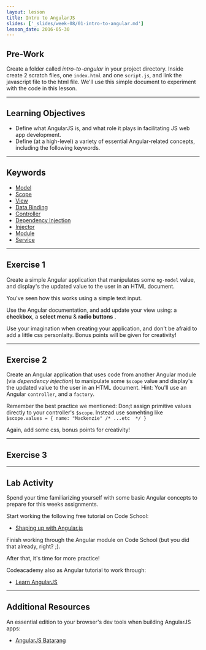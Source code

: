 ```yaml
---
layout: lesson
title: Intro to AngularJS
slides: ['_slides/week-08/01-intro-to-angular.md']
lesson_date: 2016-05-30
---
```


## Pre-Work

Create a folder called *intro-to-angular* in your project directory.
Inside create 2 scratch files, one `index.html` and one `script.js`, and link the javascript file to the html file.
We'll use this simple document to experiment with the code in this lesson.

---

## Learning Objectives

- Define what AngularJS is, and what role it plays in facilitating JS web app development.
- Define (at a high-level) a variety of essential Angular-related concepts, including the following keywords.

---

## Keywords

- [Model](https://docs.angularjs.org/guide/concepts#model)
- [Scope](https://docs.angularjs.org/guide/concepts#scope)
- [View](https://docs.angularjs.org/guide/concepts#view)
- [Data Binding](https://docs.angularjs.org/guide/concepts#databinding)
- [Controller](https://docs.angularjs.org/guide/concepts#controller)
- [Dependency Injection](https://docs.angularjs.org/guide/concepts#di)
- [Injector](https://docs.angularjs.org/guide/concepts#injector)
- [Module](https://docs.angularjs.org/guide/concepts#module)
- [Service](https://docs.angularjs.org/guide/concepts#service)

---

## Exercise 1

Create a simple Angular application that manipulates some `ng-model` value, and display's the updated value to the user in an HTML document.

You've seen how this works using a simple text input.

Use the Angular documentation, and add update your view using: a **checkbox**, a **select menu** & **radio buttons** .

Use your imagination when creating your application, and don't be afraid to add a little css personlaity. Bonus points will be given for creativity!

---

## Exercise 2

Create an Angular application that uses code from another Angular module (via *dependency injection*) to manipulate some `$scope` value and display's the updated value to the user in an HTML document. Hint: You'll use an Angular `controller`, and a `factory`.

Remember the best practice we mentioned: Don;t assign primitive values directly to your controller's `$scope`.
Instead use somehting like `$scope.values = { name: "Mackenzie" /* ...etc  */ }`

Again, add some css, bonus points for creativity!

---

## Exercise 3

---

## Lab Activity

Spend your time familiarizing yourself with some basic Angular concepts to prepare for this weeks assignments.


Start working the following free tutorial on Code School:

- [Shaping up with Angular.js](https://www.codeschool.com/courses/shaping-up-with-angular-js)

Finish working through the Angular module on Code School (but you did that already, right? ;).

After that, it's time for more practice!

Codeacademy also as Angular tutorial to work through:

- [Learn AngularJS](https://www.codecademy.com/en/courses/learn-angularjs)

---

## Additional Resources

An essential edition to your browser's dev tools when building AngularJS apps:

- [AngularJS Batarang](https://chrome.google.com/webstore/detail/angularjs-batarang/ighdmehidhipcmcojjgiloacoafjmpfk?hl=en)
